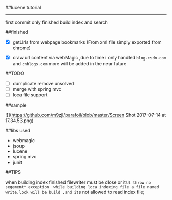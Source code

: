 ##lucene tutorial 

---
first commit 
only finished build index and search 

##finished

-[x] getUrls from webpage bookmarks (From xml file simply exported from chrome)
-[x] craw url content via webMagic ,due to time i only handled `blog.csdn.com` and `cnblogs.com` more will be added in the near future 



##TODO

-[ ] dumplicate remove unsolved
-[ ] merge with spring mvc
-[ ] loca file support

##sample

![](https://github.com/m9zjl/parafoil/blob/master/Screen Shot 2017-07-14 at 17.34.53.png)

##libs used

- webmagic
- jsoup
- lucene
- spring mvc 
- junit

##TIPS

when building index finished filewriter must be close or it`ll throw no segement* exception 
while building loca indexing file a file named write.lock will be build ,and it`s not allowed to
read index file;
